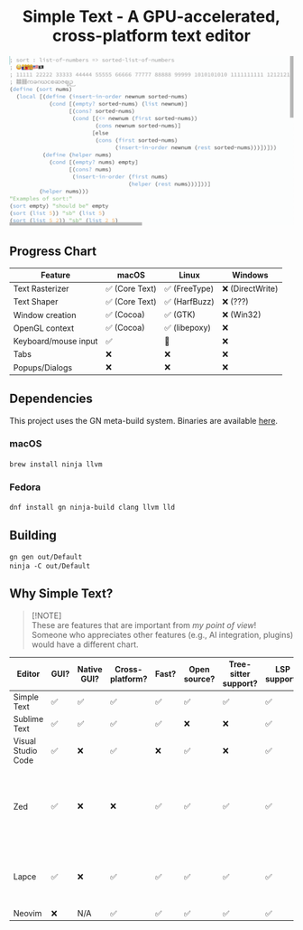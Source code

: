 <h1 align="center">Simple Text - A GPU-accelerated, cross-platform text editor</h1>

<p align="center">
  <img alt="Simple Text - A GPU-accelerated, cross-platform text editor"
       src="docs/simple-text.png">
</p>

## Progress Chart

| Feature              | macOS          | Linux         | Windows          |
| -------------------- | -------------- | ------------- | ---------------- |
| Text Rasterizer      | ✅ (Core Text) | ✅ (FreeType) | ❌ (DirectWrite) |
| Text Shaper          | ✅ (Core Text) | ✅ (HarfBuzz) | ❌ (???)         |
| Window creation      | ✅ (Cocoa)     | ✅ (GTK)      | ❌ (Win32)       |
| OpenGL context       | ✅ (Cocoa)     | ✅ (libepoxy) | ❌               |
| Keyboard/mouse input | ✅             | 🚧            | ❌               |
| Tabs                 | ❌             | ❌            | ❌               |
| Popups/Dialogs       | ❌             | ❌            | ❌               |

## Dependencies

This project uses the GN meta-build system. Binaries are available [here](https://gn.googlesource.com/gn#getting-a-binary).

### macOS

`brew install ninja llvm`

### Fedora

`dnf install gn ninja-build clang llvm lld`

## Building

```
gn gen out/Default
ninja -C out/Default
```

## Why Simple Text?

> [!NOTE]\
> These are features that are important from _my point of view_!\
> Someone who appreciates other features (e.g., AI integration, plugins) would have a different chart.

| Editor             | GUI? | Native GUI? | Cross-platform? | Fast? | Open source? | Tree-sitter support? | LSP support? | Simple codebase? | Notes                                                                        |
| ------------------ | ---- | ----------- | --------------- | ----- | ------------ | -------------------- | ------------ | ---------------- | ---------------------------------------------------------------------------- |
| Simple Text        | ✅   | ✅          | ✅              | ✅    | ✅           | ✅                   | ✅           | ✅               |                                                                              |
| Sublime Text       | ✅   | ✅          | ✅              | ✅    | ❌           | ❌                   | ✅           | N/A              | Very nearly perfect!                                                         |
| Visual Studio Code | ✅   | ❌          | ✅              | ❌    | ✅           | ❌                   | ✅           | ❌               |                                                                              |
| Zed                | ✅   | ❌          | ❌              | ✅    | ✅           | ✅                   | ✅           | ❌               | Contains a _lot_ of arguably unnecessary features, such as AI and voice chat |
| Lapce              | ✅   | ❌          | ✅              | ✅    | ✅           | ✅                   | ✅           | ❌               | GUI doesn't feel super polished, at least on macOS (e.g., blurry fonts)      |
| Neovim             | ❌   | N/A         | ✅              | ✅    | ✅           | ✅                   | ✅           | ❌               |                                                                              |
